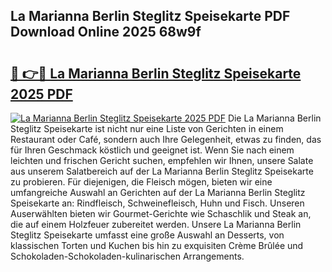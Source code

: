 ## La Marianna Berlin Steglitz Speisekarte PDF Download Online 2025 68w9f

# <h2><a href="http://gc8l3ky.nevu.top/?p=La+Marianna+Berlin+Steglitz+Speisekarte">🔗 👉🔴 La Marianna Berlin Steglitz Speisekarte 2025 PDF</a></h2>

[![La Marianna Berlin Steglitz Speisekarte 2025 PDF](https://i.imgur.com/dBaPXMq.png)](http://gc8l3ky.nevu.top/?p=La+Marianna+Berlin+Steglitz+Speisekarte)
Die La Marianna Berlin Steglitz Speisekarte ist nicht nur eine Liste von Gerichten in einem Restaurant oder Café, sondern auch Ihre Gelegenheit, etwas zu finden, das für Ihren Geschmack köstlich und geeignet ist. Wenn Sie nach einem leichten und frischen Gericht suchen, empfehlen wir Ihnen, unsere Salate aus unserem Salatbereich auf der La Marianna Berlin Steglitz Speisekarte zu probieren. Für diejenigen, die Fleisch mögen, bieten wir eine umfangreiche Auswahl an Gerichten auf der La Marianna Berlin Steglitz Speisekarte an: Rindfleisch, Schweinefleisch, Huhn und Fisch. Unseren Auserwählten bieten wir Gourmet-Gerichte wie Schaschlik und Steak an, die auf einem Holzfeuer zubereitet werden. Unsere La Marianna Berlin Steglitz Speisekarte umfasst eine große Auswahl an Desserts, von klassischen Torten und Kuchen bis hin zu exquisiten Crème Brûlée und Schokoladen-Schokoladen-kulinarischen Arrangements.
